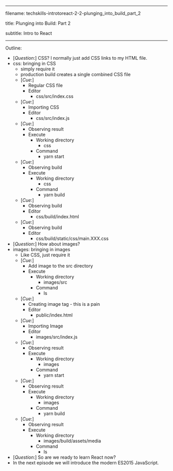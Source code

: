 -----------------------------------------------

filename: techskills-introtoreact-2-2-plunging_into_build_part_2

title: Plunging into Build: Part 2

subtitle: Intro to React

-----------------------------------------------

Outline:

  - [_Question_:] CSS? I normally just add CSS links to my HTML file.
  - css: bringing in CSS
    - simply require it
    - production build creates a single combined CSS file
    - [_Cue_:]
      - Regular CSS file
      - Editor
        - css/src/index.css
    - [_Cue_:]
      - Importing CSS
      - Editor
        - css/src/index.js
    - [_Cue_:]
      - Observing result
      - Execute
        - Working directory
          - css
        - Command
          - yarn start
    - [_Cue_:]
      - Observing build
      - Execute
        - Working directory
          - css
        - Command
          - yarn build
    - [_Cue_:]
      - Observing build
      - Editor
        - css/build/index.html
    - [_Cue_:]
      - Observing build
      - Editor
        - css/build/static/css/main.XXX.css
  - [_Question_:] How about images?
  - images: bringing in images
    - Like CSS, just require it
    - [_Cue_:]
      - Add image to the src directory
      - Execute
        - Working directory
          - images/src
        - Command
          - ls
    - [_Cue_:]
      - Creating image tag - this is a pain
      - Editor
        - public/index.html
    - [_Cue_:]
      - Importing Image
      - Editor
        - images/src/index.js
    - [_Cue_:]
      - Observing result
      - Execute
        - Working directory
          - images
        - Command
          - yarn start        
    - [_Cue_:]
      - Observing result
      - Execute
        - Working directory
          - images
        - Command
          - yarn build
    - [_Cue_:]
      - Observing result
      - Execute
        - Working directory
          - images/build/assets/media
        - Command
          - ls
  - [_Question_:] So are we ready to learn React now?
  - In the next episode we will introduce the modern ES2015 JavaScript.
